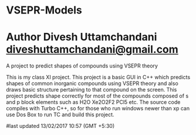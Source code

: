 # VSEPR-Models
# Author Divesh Uttamchandani <diveshuttamchandani@gmail.com>
A project to predict shapes of compounds using VSEPR theory

This is my class XI project.
This project is a basic GUI in C++ which predicts shapes of common inorganic compounds using VSEPR theory and also draws basic structure pertaining to that compound on the screen. This project predicts shape correctly for most of the compounds composed of s and p block elements such as H2O Xe2O2F2 PCl5 etc.
The source code compiles with Turbo C++, so for those who run windows newer than xp can use Dos Box to run TC and build this project.

#last updated 13/02/2017 10:57 (GMT +5:30)
